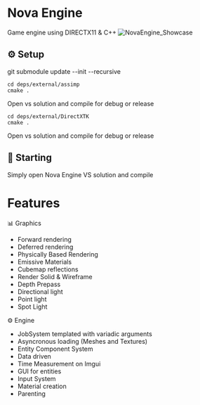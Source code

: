 # Nova Engine

Game engine using DIRECTX11 & C++
![NovaEngine_Showcase](data/assets/nova.gif)

## ⚙️ Setup

git submodule update --init --recursive

```
cd deps/external/assimp
cmake .
```
Open vs solution and compile for debug or release


```
cd deps/external/DirectXTK
cmake .
```
Open vs solution and compile for debug or release

## 🚀 Starting

Simply open Nova Engine VS solution and compile



# Features

📊 Graphics

- Forward rendering
- Deferred rendering
- Physically Based Rendering
- Emissive Materials
- Cubemap reflections
- Render Solid & Wireframe
- Depth Prepass
- Directional light
- Point light
- Spot Light

⚙️ Engine

- JobSystem templated with variadic arguments
- Asyncronous loading (Meshes and Textures)
- Entity Component System
- Data driven
- Time Measurement on Imgui
- GUI for entities
- Input System
- Material creation
- Parenting
